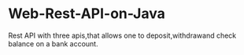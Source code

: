 # Web-Rest-API-on-Java
Rest API with three apis,that allows one to deposit,withdrawand check balance on a bank account.
